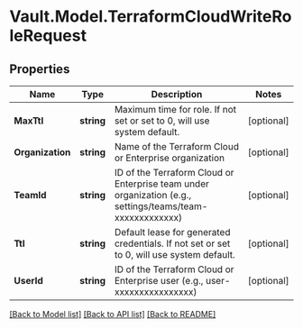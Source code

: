 # Vault.Model.TerraformCloudWriteRoleRequest

## Properties

Name | Type | Description | Notes
------------ | ------------- | ------------- | -------------
**MaxTtl** | **string** | Maximum time for role. If not set or set to 0, will use system default. | [optional] 
**Organization** | **string** | Name of the Terraform Cloud or Enterprise organization | [optional] 
**TeamId** | **string** | ID of the Terraform Cloud or Enterprise team under organization (e.g., settings/teams/team-xxxxxxxxxxxxx) | [optional] 
**Ttl** | **string** | Default lease for generated credentials. If not set or set to 0, will use system default. | [optional] 
**UserId** | **string** | ID of the Terraform Cloud or Enterprise user (e.g., user-xxxxxxxxxxxxxxxx) | [optional] 

[[Back to Model list]](../README.md#documentation-for-models) [[Back to API list]](../README.md#documentation-for-api-endpoints) [[Back to README]](../README.md)

